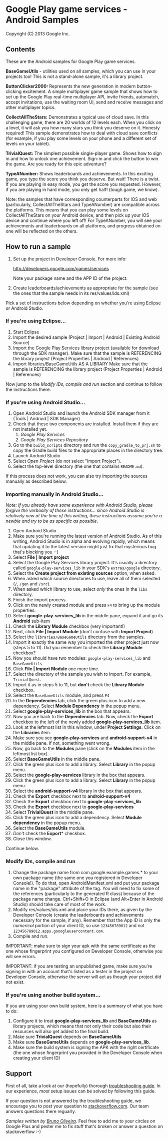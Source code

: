 Google Play game services - Android Samples
===========================================
Copyright (C) 2013 Google Inc.

<h2>Contents</h2>

These are the Android samples for Google Play game services.

<b>BaseGameUtils</b> - utilities used on all samples, which you can use in your projects too! This is not a stand-alone sample, it's a library project.

<b>ButtonClicker2000:</b> Represents the new generation in modern button-clicking excitement. A simple multiplayer game sample that shows how to set up the Google Play real-time multiplayer API, invite friends, automatch, accept invitations, use the waiting room UI, send and receive messages and other multiplayer topics.

<b>CollectAllTheStars:</b> Demonstrates a typical use of cloud save. In this challenging game, there are 20 worlds of 12 levels each. When you click on a level, it will ask you how many stars you think you deserve on it. Honesty required! This sample demonstrates how to deal with cloud save conflicts (for example, if you play some levels on your phone and a different set of levels on your tablet).

<b>TrivialQuest:</b> The simplest possible single-player game. Shows how to sign in and how to unlock one achievement. Sign-in and click the button to win the game. Are you ready for this epic adventure?

<b>TypeANumber:</b> Shows leaderboards and achievements. In this exciting game, you type the score you think you deserve. But wait! There is a twist. If you are playing in easy mode, you get the score you requested. However, if you are playing in hard mode, you only get half! (tough game, we know).

Note: the samples that have corresponding counterparts for iOS and web (particularly, CollectAllTheStars and TypeANumber) are compatible across the platforms. This means that you can play some levels on CollectAllTheStars on your Android device, and then pick up your iOS device and continue where you left off! For TypeANumber, you will see your achievements and leaderboards on all platforms, and progress obtained on one will be reflected on the others.

<h2>How to run a sample</h2>

1. Set up the project in Developer Console. For more info:

      http://developers.google.com/games/services
 
   Note your package name and the APP ID of the project.

1. Create leaderboards/achievements as appropriate for the sample
   (see the ones that the sample needs in its res/values/ids.xml)

Pick a set of instructions below depending on whether you're using Eclipse or Android Studio.

<h3>If you're using Eclipse...</h3>

1. Start Eclipse
1. Import the desired sample (Project | Import | Android | Existing Android Source)
1. Import the Google Play Services library project (available for download through the SDK manager).
   Make sure that the sample is REFERENCING the library project (Project Properties | Android | References)
1. Import libraries/BaseGameUtils AS A LIBRARY
   Make sure that the sample is REFERENCING the library project (Project Properties | Android | References)

Now jump to the *Modify IDs, compile and run* section and continue to follow the instructions there.

<h3>If you're using Android Studio...</h3>

1. Open Android Studio and launch the Android SDK manager from it (Tools | Android | SDK Manager)
1. Check that these two components are installed. Install them if they are not installed yet.
   1. *Google Play Services*
   1. *Google Play Services Repository*
1. Go to the `build_scripts` directory and run the `copy_gradle_to_prj.sh` to copy the Gradle build files to the appropriate places in the directory tree.
1. Launch Android Studio
1. Select *Open Project* (do not select "Import Project").
1. Select the top-level directory (the one that contains `README.md`).

If this process does not work, you can also try importing the sources manually as described below.

<h3>Importing manually in Android Studio...</h3>

*Note: If you already have some experience with Android Studio, please forgive the verbosity of these instructions... since Android Studio is relatively new at the time of this writing, these instructions assume you're a newbie and try to be as specific as possible.*

1. Open Android Studio
1. Make sure you're running the latest version of Android Studio. As of this writing, Android Studio is in alpha and evolving rapidly, which means that updating it to the latest version might just fix that mysterious bug that's blocking you :-)
1. Select **File | Import project**
1. Select the Google Play Services library project. It's usually a directory called `google-play-services_lib` in your SDK's `extras/google` directory.
1. Select the **Create project from existing sources** option, when asked.
1. When asked which source directories to use, leave all of them selected (`/`, `/gen` and `/src`).
1. When asked which library to use, select *only* the ones in the `libs` directory.
1. Finish the import process.
1. Click on the newly created module and press `F4` to bring up the module properties.
1. Select **google-play-services_lib** in the middle pane, expand it and go its **Android** sub-item
1. Check the **Library Module** checkbox (very important!)
1. Next, click **File | Import Module** (don't confuse with **Import Project**)
1. Select the `libraries/BaseGameUtils` directory from the samples.
1. Import it exactly the same way you imported the other project just now (steps 5 to 11). Did you remember to check the **Library Module** checkbox?
1. Now you should have two modules: `google-play-services_lib` and `BaseGameUtils`
1. Click **File | Import Module** one more time.
1. Select the directory of the sample you wish to import. For example, `TrivialQuest`.
1. Import it as in steps 5 to 11, but **don't** check the **Library Module** checkbox.
1. Select the `BaseGameUtils` module, and press `F4`
1. In the **Dependencies** tab, click the green plus icon to add a new dependency. Select **Module Dependency** in the popup menu.
1. Select **google-play-services_lib** in the box that appears.
1. Now you are back to the **Dependencies** tab. Now, check the **Export** checkbox to the left of the newly added **google-play-services_lib** item.
1. Look at the leftmost list in this window, under **Project Settings**. Click on the **Libraries** item.
1. Make sure you see **google-play-services** and **android-support-v4** in the middle pane. If not, something went wrong.
1. Now, go back to the **Modules** pane (click on the **Modules** item in the leftmost list box).
1. Select **BaseGameUtils** in the middle pane.
1. Click the green plus icon to add a library. Select **Library** in the popup menu.
1. Select the **google-play-services** library in the box that appears.
1. Click the green plus icon to add a library. Select **Library** in the popup menu.
1. Select the **android-support-v4** library in the box that appears.
1. Check the **Export** checkbox next to **android-support-v4**
1. Check the **Export** checkbox next to **google-play-services_lib**
1. Check the **Export** checkbox next to **google-play-services**
1. Select **TrivialQuest** in the middle pane.
1. Click the green plus icon to add a dependency. Select **Module dependency** in the popup menu.
1. Select the **BaseGameUtils** module.
1. *Don't* check the **Export*** checkbox.
1. Close this window.

Continue below.

<h3>Modify IDs, compile and run</h3>

1. Change the package name from com.google.example.games.* to your own package name
   (the same one you registered in Developer Console!). To do that, open AndroidManifest.xml and put
   your package name in the "package" attribute of the <manifest> tag. You will need to
   fix some of the references (particularly to the generated R class) because of the package name
   change. Ctrl+Shift+O in Eclipse (and Alt+Enter in Android Studio) should take care of most of the work.
1. Modify res/values/ids.xml and place your IDs there, as given by the
   Developer Console (create the leaderboards and achievements necessary for
   the sample, if any). Remember that the App ID is only the *numerical* portion
   of your client ID, so use `123456789012` and not `123456789012.apps.gooogleusercontent.com`.
1. Compile and run.

IMPORTANT: make sure to sign your apk with the same certificate
as the one whose fingerprint you configured on Developer Console, otherwise
you will see errors.

IMPORTANT: if you are testing an unpublished game, make sure you're signing in with 
an account that's listed as a tester in the project on Developer Console,
otherwise the server will act as though your project did not exist.

<h3>If you're using another build system...</h3>

If you are using your own build system, here is a summary of what you have to do:
1. Configure it to treat **google-play-services_lib** and **BaseGameUtils** as library projects, which means that not only their code but also their resources will also get added to the final build.
1. Make sure **TrivialQuest** depends on **BaseGameUtils**
1. Make sure **BaseGameUtils** depends on **google-play-services_lib**.
1. Make sure the build system is signing the APK with the right certificate (the one whose fingerprint you provided in the Developer Console when creating your client ID)

<h2>Support</h2>

First of all, take a look at our (hopefully) thorough [troubleshooting guide](https://developers.google.com/games/services/android/troubleshooting). In our experience, *most* setup issues can be solved by following this guide.

If your question is not answered by the troubleshooting guide, we encourage you to post your question to [stackoverflow.com](stackoverflow.com). Our team answers questions there reguarly.

*Samples written by [Bruno Oliveira](http://plus.google.com/+BrunoOliveira).* Feel free to add me to your circles on Google Plus and pester me to fix stuff that's broken or answer a question on stackoverflow :-)
